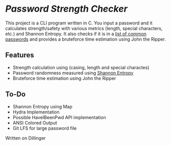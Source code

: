 # _Password Strength Checker_


This project is a CLI program written in C. You input a password and it calculates strength/safety with various metrics (length, special characters, etc.) and Shannon Entropy. It also checks if it is in a [list of common passwords](https://github.com/danielmiessler/SecLists/blob/master/Passwords/Common-Credentials/Pwdb_top-10000000.txt) and provides a bruteforce time estimation using John the Ripper.


## Features

- Strength calculation using (casing, length and special charactes)
- Password randomness measured using [Shannon Entropy](https://en.wikipedia.org/wiki/Entropy_(information_theory)) 
- Bruteforce time estimation using John the Ripper

## To-Do
 - Shannon Entropy using Map
 - Hydra Implementation
 - Possible HaveIBeenPwd API implementation
 - ANSI Colored Output
 - Git LFS for large password file

Written on Dillinger
